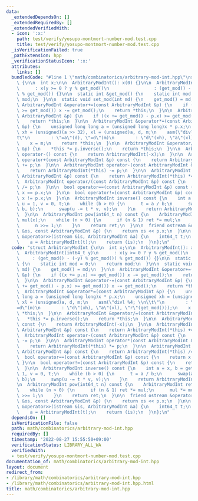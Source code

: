 ```yaml
---
data:
  _extendedDependsOn: []
  _extendedRequiredBy: []
  _extendedVerifiedWith:
  - icon: ':x:'
    path: test/verify/yosupo-montmort-number-mod.test.cpp
    title: test/verify/yosupo-montmort-number-mod.test.cpp
  _isVerificationFailed: true
  _pathExtension: hpp
  _verificationStatusIcon: ':x:'
  attributes:
    links: []
  bundledCode: "#line 1 \"math/combinatorics/arbitrary-mod-int.hpp\"\nstruct ArbitraryModInt\
    \ {\n\n  int x;\n\n  ArbitraryModInt(): x(0) {}\n\n  ArbitraryModInt(int64_t y)\n\
    \      : x(y >= 0 ? y % get_mod()\n                 : (get_mod() - (-y) % get_mod())\
    \ % get_mod()) {}\n\n  static int &get_mod() {\n    static int mod = 0;\n    return\
    \ mod;\n  }\n\n  static void set_mod(int md) {\n    get_mod() = md;\n  }\n\n \
    \ ArbitraryModInt &operator+=(const ArbitraryModInt &p) {\n    if ((x += p.x)\
    \ >= get_mod()) x -= get_mod();\n    return *this;\n  }\n\n  ArbitraryModInt &operator-=(const\
    \ ArbitraryModInt &p) {\n    if ((x += get_mod() - p.x) >= get_mod()) x -= get_mod();\n\
    \    return *this;\n  }\n\n  ArbitraryModInt &operator*=(const ArbitraryModInt\
    \ &p) {\n    unsigned long long a = (unsigned long long)x * p.x;\n    unsigned\
    \ xh = (unsigned)(a >> 32), xl = (unsigned)a, d, m;\n    asm(\"divl %4; \\n\\\
    t\"\n        : \"=a\"(d), \"=d\"(m)\n        : \"d\"(xh), \"a\"(xl), \"r\"(get_mod()));\n\
    \    x = m;\n    return *this;\n  }\n\n  ArbitraryModInt &operator/=(const ArbitraryModInt\
    \ &p) {\n    *this *= p.inverse();\n    return *this;\n  }\n\n  ArbitraryModInt\
    \ operator-() const {\n    return ArbitraryModInt(-x);\n  }\n\n  ArbitraryModInt\
    \ operator+(const ArbitraryModInt &p) const {\n    return ArbitraryModInt(*this)\
    \ += p;\n  }\n\n  ArbitraryModInt operator-(const ArbitraryModInt &p) const {\n\
    \    return ArbitraryModInt(*this) -= p;\n  }\n\n  ArbitraryModInt operator*(const\
    \ ArbitraryModInt &p) const {\n    return ArbitraryModInt(*this) *= p;\n  }\n\n\
    \  ArbitraryModInt operator/(const ArbitraryModInt &p) const {\n    return ArbitraryModInt(*this)\
    \ /= p;\n  }\n\n  bool operator==(const ArbitraryModInt &p) const {\n    return\
    \ x == p.x;\n  }\n\n  bool operator!=(const ArbitraryModInt &p) const {\n    return\
    \ x != p.x;\n  }\n\n  ArbitraryModInt inverse() const {\n    int a = x, b = get_mod(),\
    \ u = 1, v = 0, t;\n    while (b > 0) {\n      t = a / b;\n      swap(a -= t *\
    \ b, b);\n      swap(u -= t * v, v);\n    }\n    return ArbitraryModInt(u);\n\
    \  }\n\n  ArbitraryModInt pow(int64_t n) const {\n    ArbitraryModInt ret(1),\
    \ mul(x);\n    while (n > 0) {\n      if (n & 1) ret *= mul;\n      mul *= mul;\n\
    \      n >>= 1;\n    }\n    return ret;\n  }\n\n  friend ostream &operator<<(ostream\
    \ &os, const ArbitraryModInt &p) {\n    return os << p.x;\n  }\n\n  friend istream\
    \ &operator>>(istream &is, ArbitraryModInt &a) {\n    int64_t t;\n    is >> t;\n\
    \    a = ArbitraryModInt(t);\n    return (is);\n  }\n};\n"
  code: "struct ArbitraryModInt {\n\n  int x;\n\n  ArbitraryModInt(): x(0) {}\n\n\
    \  ArbitraryModInt(int64_t y)\n      : x(y >= 0 ? y % get_mod()\n            \
    \     : (get_mod() - (-y) % get_mod()) % get_mod()) {}\n\n  static int &get_mod()\
    \ {\n    static int mod = 0;\n    return mod;\n  }\n\n  static void set_mod(int\
    \ md) {\n    get_mod() = md;\n  }\n\n  ArbitraryModInt &operator+=(const ArbitraryModInt\
    \ &p) {\n    if ((x += p.x) >= get_mod()) x -= get_mod();\n    return *this;\n\
    \  }\n\n  ArbitraryModInt &operator-=(const ArbitraryModInt &p) {\n    if ((x\
    \ += get_mod() - p.x) >= get_mod()) x -= get_mod();\n    return *this;\n  }\n\n\
    \  ArbitraryModInt &operator*=(const ArbitraryModInt &p) {\n    unsigned long\
    \ long a = (unsigned long long)x * p.x;\n    unsigned xh = (unsigned)(a >> 32),\
    \ xl = (unsigned)a, d, m;\n    asm(\"divl %4; \\n\\t\"\n        : \"=a\"(d), \"\
    =d\"(m)\n        : \"d\"(xh), \"a\"(xl), \"r\"(get_mod()));\n    x = m;\n    return\
    \ *this;\n  }\n\n  ArbitraryModInt &operator/=(const ArbitraryModInt &p) {\n \
    \   *this *= p.inverse();\n    return *this;\n  }\n\n  ArbitraryModInt operator-()\
    \ const {\n    return ArbitraryModInt(-x);\n  }\n\n  ArbitraryModInt operator+(const\
    \ ArbitraryModInt &p) const {\n    return ArbitraryModInt(*this) += p;\n  }\n\n\
    \  ArbitraryModInt operator-(const ArbitraryModInt &p) const {\n    return ArbitraryModInt(*this)\
    \ -= p;\n  }\n\n  ArbitraryModInt operator*(const ArbitraryModInt &p) const {\n\
    \    return ArbitraryModInt(*this) *= p;\n  }\n\n  ArbitraryModInt operator/(const\
    \ ArbitraryModInt &p) const {\n    return ArbitraryModInt(*this) /= p;\n  }\n\n\
    \  bool operator==(const ArbitraryModInt &p) const {\n    return x == p.x;\n \
    \ }\n\n  bool operator!=(const ArbitraryModInt &p) const {\n    return x != p.x;\n\
    \  }\n\n  ArbitraryModInt inverse() const {\n    int a = x, b = get_mod(), u =\
    \ 1, v = 0, t;\n    while (b > 0) {\n      t = a / b;\n      swap(a -= t * b,\
    \ b);\n      swap(u -= t * v, v);\n    }\n    return ArbitraryModInt(u);\n  }\n\
    \n  ArbitraryModInt pow(int64_t n) const {\n    ArbitraryModInt ret(1), mul(x);\n\
    \    while (n > 0) {\n      if (n & 1) ret *= mul;\n      mul *= mul;\n      n\
    \ >>= 1;\n    }\n    return ret;\n  }\n\n  friend ostream &operator<<(ostream\
    \ &os, const ArbitraryModInt &p) {\n    return os << p.x;\n  }\n\n  friend istream\
    \ &operator>>(istream &is, ArbitraryModInt &a) {\n    int64_t t;\n    is >> t;\n\
    \    a = ArbitraryModInt(t);\n    return (is);\n  }\n};\n"
  dependsOn: []
  isVerificationFile: false
  path: math/combinatorics/arbitrary-mod-int.hpp
  requiredBy: []
  timestamp: '2022-08-27 15:55:50+09:00'
  verificationStatus: LIBRARY_ALL_WA
  verifiedWith:
  - test/verify/yosupo-montmort-number-mod.test.cpp
documentation_of: math/combinatorics/arbitrary-mod-int.hpp
layout: document
redirect_from:
- /library/math/combinatorics/arbitrary-mod-int.hpp
- /library/math/combinatorics/arbitrary-mod-int.hpp.html
title: math/combinatorics/arbitrary-mod-int.hpp
---
```

